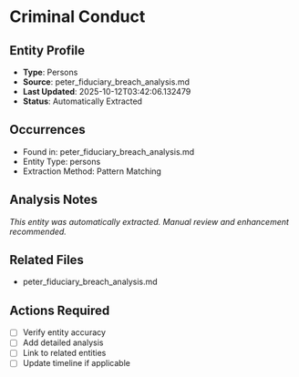 # Criminal Conduct

## Entity Profile
- **Type**: Persons
- **Source**: peter_fiduciary_breach_analysis.md
- **Last Updated**: 2025-10-12T03:42:06.132479
- **Status**: Automatically Extracted

## Occurrences
- Found in: peter_fiduciary_breach_analysis.md
- Entity Type: persons
- Extraction Method: Pattern Matching

## Analysis Notes
*This entity was automatically extracted. Manual review and enhancement recommended.*

## Related Files
- peter_fiduciary_breach_analysis.md

## Actions Required
- [ ] Verify entity accuracy
- [ ] Add detailed analysis
- [ ] Link to related entities
- [ ] Update timeline if applicable
